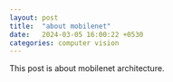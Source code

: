 ```yaml
---
layout: post
title:  "about mobilenet"
date:   2024-03-05 16:00:22 +0530
categories: computer vision
---
```

This post is about mobilenet architecture.
